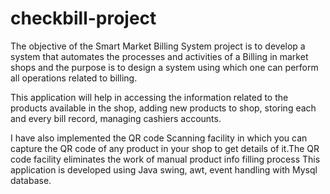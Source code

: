 # checkbill-project
The objective of the Smart Market Billing System project is to develop a system that automates the processes and activities of a Billing in market shops and the purpose is to design a system using which one can perform all operations related to billing.

This application will help in accessing the information related to the products available in the shop, adding new products to shop, storing each and every bill record, managing cashiers accounts.

I have also implemented the QR code Scanning facility in which you can capture the QR code of any product in your shop to get details of it.The QR code facility eliminates the work of manual product info filling process
This application is developed using Java swing, awt, event handling with Mysql database.

